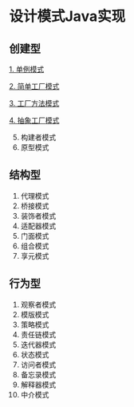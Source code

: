 # 设计模式Java实现


## 创建型
[1. 单例模式](https://github.com/crazyandcoder/design-pattern-java/tree/main/%E5%8D%95%E4%BE%8B%E6%A8%A1%E5%BC%8F)

[2. 简单工厂模式](https://github.com/crazyandcoder/design-pattern-java/tree/main/%E7%AE%80%E5%8D%95%E5%B7%A5%E5%8E%82%E6%A8%A1%E5%BC%8F)

[3. 工厂方法模式](https://github.com/crazyandcoder/design-pattern-java/tree/main/%E5%B7%A5%E5%8E%82%E6%96%B9%E6%B3%95%E6%A8%A1%E5%BC%8F)

[4. 抽象工厂模式](https://github.com/crazyandcoder/design-pattern-java/tree/main/%E6%8A%BD%E8%B1%A1%E5%B7%A5%E5%8E%82%E6%A8%A1%E5%BC%8F)

5. 构建者模式
6. 原型模式

## 结构型
1. 代理模式
2. 桥接模式
3. 装饰者模式
4. 适配器模式
5. 门面模式
6. 组合模式
7. 享元模式

## 行为型
1. 观察者模式
2. 模版模式
3. 策略模式
4. 责任链模式
5. 迭代器模式
6. 状态模式
7. 访问者模式
8. 备忘录模式
9. 解释器模式
10. 中介模式
 
